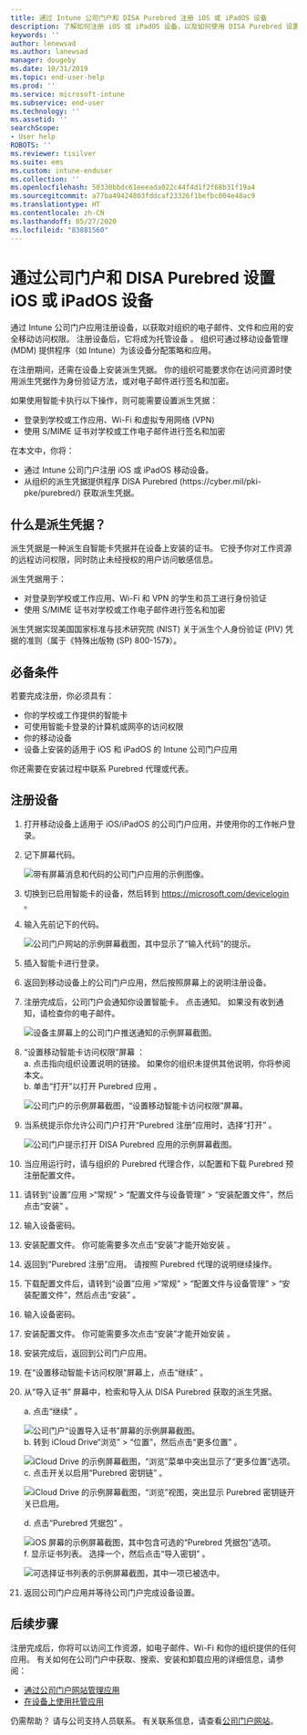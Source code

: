 ```yaml
---
title: 通过 Intune 公司门户和 DISA Purebred 注册 iOS 或 iPadOS 设备
description: 了解如何注册 iOS 或 iPadOS 设备，以及如何使用 DISA Purebred 设置派生凭据身份验证。
keywords: ''
author: lenewsad
ms.author: lanewsad
manager: dougeby
ms.date: 10/31/2019
ms.topic: end-user-help
ms.prod: ''
ms.service: microsoft-intune
ms.subservice: end-user
ms.technology: ''
ms.assetid: ''
searchScope:
- User help
ROBOTS: ''
ms.reviewer: tisilver
ms.suite: ems
ms.custom: intune-enduser
ms.collection: ''
ms.openlocfilehash: 50330bbdc61eeeada022c44f4d1f2f68b31f19a4
ms.sourcegitcommit: a77ba49424803fddcaf23326f1befbc004e48ac9
ms.translationtype: HT
ms.contentlocale: zh-CN
ms.lasthandoff: 05/27/2020
ms.locfileid: "83881560"
---
```

# <a name="set-up-ios-or-ipados-device-with-company-portal-and-disa-purebred"></a>通过公司门户和 DISA Purebred 设置 iOS 或 iPadOS 设备  

通过 Intune 公司门户应用注册设备，以获取对组织的电子邮件、文件和应用的安全移动访问权限。 注册设备后，它将成为托管设备  。 组织可通过移动设备管理 (MDM) 提供程序（如 Intune）为该设备分配策略和应用。  

在注册期间，还需在设备上安装派生凭据。 你的组织可能要求你在访问资源时使用派生凭据作为身份验证方法，或对电子邮件进行签名和加密。 

如果使用智能卡执行以下操作，则可能需要设置派生凭据：

* 登录到学校或工作应用、Wi-Fi 和虚拟专用网络 (VPN)
* 使用 S/MIME 证书对学校或工作电子邮件进行签名和加密  

在本文中，你将：  

   * 通过 Intune 公司门户注册 iOS 或 iPadOS 移动设备。  
   * 从组织的派生凭据提供程序 DISA Purebred (https:\//cyber.mil/pki-pke/purebred/) 获取派生凭据。  

## <a name="what-are-derived-credentials"></a>什么是派生凭据？  
派生凭据是一种派生自智能卡凭据并在设备上安装的证书。 它授予你对工作资源的远程访问权限，同时防止未经授权的用户访问敏感信息。  

派生凭据用于： 
* 对登录到学校或工作应用、Wi-Fi 和 VPN 的学生和员工进行身份验证
* 使用 S/MIME 证书对学校或工作电子邮件进行签名和加密

派生凭据实现美国国家标准与技术研究院 (NIST) 关于派生个人身份验证 (PIV) 凭据的准则（属于《特殊出版物 (SP) 800-157》）。  

## <a name="prerequisites"></a>必备条件

 若要完成注册，你必须具有：

* 你的学校或工作提供的智能卡
* 可使用智能卡登录的计算机或网亭的访问权限
* 你的移动设备
* 设备上安装的适用于 iOS 和 iPadOS 的 Intune 公司门户应用   

你还需要在安装过程中联系 Purebred 代理或代表。      

## <a name="enroll-device"></a>注册设备  
1. 打开移动设备上适用于 iOS/iPadOS 的公司门户应用，并使用你的工作帐户登录。  

2. 记下屏幕代码。  

    ![带有屏幕消息和代码的公司门户应用的示例图像。](./media/copy-code-intercede.png)  
3. 切换到已启用智能卡的设备，然后转到 https://microsoft.com/devicelogin 。 
4. 输入先前记下的代码。  

    ![公司门户网站的示例屏幕截图，其中显示了“输入代码”的提示。](./media/enter-code-intercede.png)   

5. 插入智能卡进行登录。  
6. 返回到移动设备上的公司门户应用，然后按照屏幕上的说明注册设备。  
7. 注册完成后，公司门户会通知你设置智能卡。 点击通知。 如果没有收到通知，请检查你的电子邮件。   

    ![设备主屏幕上的公司门户推送通知的示例屏幕截图。](./media/action-required-in-app-intercede.png)  
8. “设置移动智能卡访问权限”屏幕  ：  
    a. 点击指向组织设置说明的链接。 如果你的组织未提供其他说明，你将参阅本文。  
    b. 单击“打开”以打开 Purebred 应用  。  

    ![公司门户的示例屏幕截图，“设置移动智能卡访问权限”屏幕。](./media/smart-card-open-disa-purebred.png)  
9. 当系统提示你允许公司门户打开“Purebred 注册”应用时，选择“打开”  。   

    ![公司门户提示打开 DISA Purebred 应用的示例屏幕截图。](./media/open-app-prompt-disa-purbred.png)  
10. 当应用运行时，请与组织的 Purebred 代理合作，以配置和下载 Purebred 预注册配置文件。   
11. 请转到“设置”应用 >“常规” > “配置文件与设备管理” > “安装配置文件”，然后点击“安装”     。  
12. 输入设备密码。  
13. 安装配置文件。 你可能需要多次点击“安装”才能开始安装  。 
14. 返回到“Purebred 注册”应用。 请按照 Purebred 代理的说明继续操作。  
 
15. 下载配置文件后，请转到“设置”应用 >“常规” > “配置文件与设备管理” > “安装配置文件”，然后点击“安装”     。   
16.  输入设备密码。
17. 安装配置文件。 你可能需要多次点击“安装”才能开始安装  。 
18. 安装完成后，返回到公司门户应用。  
19.  在“设置移动智能卡访问权限”屏幕上，点击“继续”   。  

20. 从“导入证书”  屏幕中，检索和导入从 DISA Purebred 获取的派生凭据。  

    a. 点击“继续”  。   

    ![公司门户“设置导入证书”屏幕的示例屏幕截图。](./media/import-certificate-disa-purebred.png)  
    b. 转到 iCloud Drive“浏览” > “位置”，然后点击“更多位置”    。  

    ![iCloud Drive 的示例屏幕截图，“浏览”菜单中突出显示了“更多位置”选项。](./media/icloud-drive-more-locations.png)  
    c. 点击开关以启用“Purebred 密钥链”  。  

    ![iCloud Drive 的示例屏幕截图，“浏览”视图，突出显示 Purebred 密钥链开关已启用。](./media/icloud-drive-enable-purebred-keychain.png)   

    d. 点击“Purebred 凭据包”  。  

    ![iOS 屏幕的示例屏幕截图，其中包含可选的“Purebred 凭据包”选项。](./media/purebred-credential-package.png)  
    f. 显示证书列表。 选择一个，然后点击“导入密钥”  。  

    ![可选择证书列表的示例屏幕截图，其中一项已被选中。](./media/import-purebred-keychain.png) 
21. 返回公司门户应用并等待公司门户完成设备设置。   

## <a name="next-steps"></a>后续步骤  
注册完成后，你将可以访问工作资源，如电子邮件、Wi-Fi 和你的组织提供的任何应用。 有关如何在公司门户中获取、搜索、安装和卸载应用的详细信息，请参阅：

* [通过公司门户网站管理应用](manage-apps-cpweb.md)  
* [在设备上使用托管应用](use-managed-apps-on-your-device-ios.md)  

仍需帮助？ 请与公司支持人员联系。 有关联系信息，请查看[公司门户网站](https://go.microsoft.com/fwlink/?linkid=2010980)。
